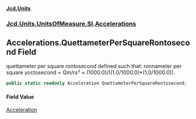 #### [Jcd.Units](index 'index')
### [Jcd.Units.UnitsOfMeasure.SI](Jcd.Units.UnitsOfMeasure.SI 'Jcd.Units.UnitsOfMeasure.SI').[Accelerations](Accelerations 'Jcd.Units.UnitsOfMeasure.SI.Accelerations')

## Accelerations.QuettameterPerSquareRontosecond Field

quettameter per square rontosecond defined such that: ronnameter per square yoctosecond = Qm/rs² ×
(1000.0)/((1.0/1000.0)*(1.0/1000.0)).

```csharp
public static readonly Acceleration QuettameterPerSquareRontosecond;
```

#### Field Value
[Acceleration](Acceleration 'Jcd.Units.UnitTypes.Acceleration')